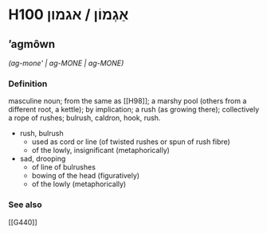 # H100 אַגְמוֹן / אגמון

## ʼagmôwn

_(ag-mone' | aɡ-MONE | aɡ-MONE)_

### Definition

masculine noun; from the same as [[H98]]; a marshy pool (others from a different root, a kettle); by implication; a rush (as growing there); collectively a rope of rushes; bulrush, caldron, hook, rush.

- rush, bulrush
    - used as cord or line (of twisted rushes or spun of rush fibre)
    - of the lowly, insignificant (metaphorically)
- sad, drooping
    - of line of bulrushes
    - bowing of the head (figuratively)
    - of the lowly (metaphorically)
### See also

[[G440]]

